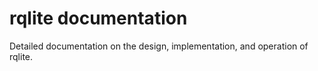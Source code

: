 # rqlite documentation
Detailed documentation on the design, implementation, and operation of rqlite.
